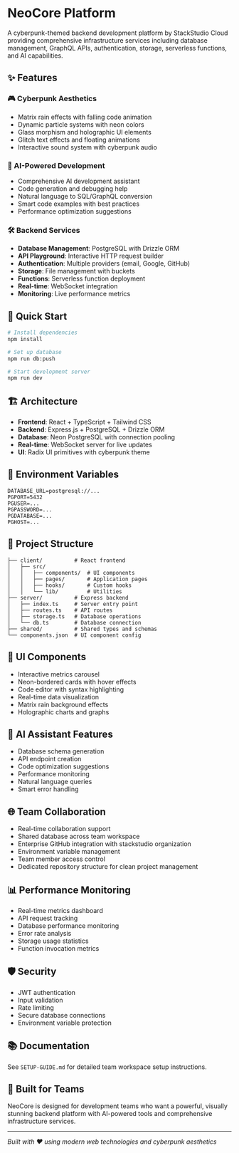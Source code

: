 # NeoCore Platform

A cyberpunk-themed backend development platform by StackStudio Cloud providing comprehensive infrastructure services including database management, GraphQL APIs, authentication, storage, serverless functions, and AI capabilities.

## ✨ Features

### 🎮 Cyberpunk Aesthetics
- Matrix rain effects with falling code animation
- Dynamic particle systems with neon colors
- Glass morphism and holographic UI elements
- Glitch text effects and floating animations
- Interactive sound system with cyberpunk audio

### 🤖 AI-Powered Development
- Comprehensive AI development assistant
- Code generation and debugging help
- Natural language to SQL/GraphQL conversion
- Smart code examples with best practices
- Performance optimization suggestions

### 🛠️ Backend Services
- **Database Management**: PostgreSQL with Drizzle ORM
- **API Playground**: Interactive HTTP request builder
- **Authentication**: Multiple providers (email, Google, GitHub)
- **Storage**: File management with buckets
- **Functions**: Serverless function deployment
- **Real-time**: WebSocket integration
- **Monitoring**: Live performance metrics

## 🚀 Quick Start

```bash
# Install dependencies
npm install

# Set up database
npm run db:push

# Start development server
npm run dev
```

## 🏗️ Architecture

- **Frontend**: React + TypeScript + Tailwind CSS
- **Backend**: Express.js + PostgreSQL + Drizzle ORM
- **Database**: Neon PostgreSQL with connection pooling
- **Real-time**: WebSocket server for live updates
- **UI**: Radix UI primitives with cyberpunk theme

## 🔧 Environment Variables

```env
DATABASE_URL=postgresql://...
PGPORT=5432
PGUSER=...
PGPASSWORD=...
PGDATABASE=...
PGHOST=...
```

## 📁 Project Structure

```
├── client/          # React frontend
│   ├── src/
│   │   ├── components/  # UI components
│   │   ├── pages/       # Application pages
│   │   ├── hooks/       # Custom hooks
│   │   └── lib/         # Utilities
├── server/          # Express backend
│   ├── index.ts     # Server entry point
│   ├── routes.ts    # API routes
│   ├── storage.ts   # Database operations
│   └── db.ts        # Database connection
├── shared/          # Shared types and schemas
└── components.json  # UI component config
```

## 🎨 UI Components

- Interactive metrics carousel
- Neon-bordered cards with hover effects
- Code editor with syntax highlighting
- Real-time data visualization
- Matrix rain background effects
- Holographic charts and graphs

## 🔮 AI Assistant Features

- Database schema generation
- API endpoint creation
- Code optimization suggestions
- Performance monitoring
- Natural language queries
- Smart error handling

## 🌐 Team Collaboration

- Real-time collaboration support
- Shared database across team workspace
- Enterprise GitHub integration with stackstudio organization
- Environment variable management
- Team member access control
- Dedicated repository structure for clean project management

## 📊 Performance Monitoring

- Real-time metrics dashboard
- API request tracking
- Database performance monitoring
- Error rate analysis
- Storage usage statistics
- Function invocation metrics

## 🛡️ Security

- JWT authentication
- Input validation
- Rate limiting
- Secure database connections
- Environment variable protection

## 📚 Documentation

See `SETUP-GUIDE.md` for detailed team workspace setup instructions.

## 🎯 Built for Teams

NeoCore is designed for development teams who want a powerful, visually stunning backend platform with AI-powered tools and comprehensive infrastructure services.

---

*Built with ❤️ using modern web technologies and cyberpunk aesthetics*